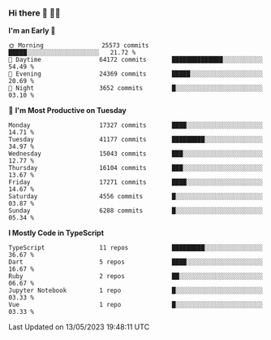 ### Hi there 👋 🧑‍💻



<!--START_SECTION:waka-->
**I'm an Early 🐤** 

```text
🌞 Morning                25573 commits       █████░░░░░░░░░░░░░░░░░░░░   21.72 % 
🌆 Daytime                64172 commits       ██████████████░░░░░░░░░░░   54.49 % 
🌃 Evening                24369 commits       █████░░░░░░░░░░░░░░░░░░░░   20.69 % 
🌙 Night                  3652 commits        █░░░░░░░░░░░░░░░░░░░░░░░░   03.10 % 
```
📅 **I'm Most Productive on Tuesday** 

```text
Monday                   17327 commits       ████░░░░░░░░░░░░░░░░░░░░░   14.71 % 
Tuesday                  41177 commits       █████████░░░░░░░░░░░░░░░░   34.97 % 
Wednesday                15043 commits       ███░░░░░░░░░░░░░░░░░░░░░░   12.77 % 
Thursday                 16104 commits       ███░░░░░░░░░░░░░░░░░░░░░░   13.67 % 
Friday                   17271 commits       ████░░░░░░░░░░░░░░░░░░░░░   14.67 % 
Saturday                 4556 commits        █░░░░░░░░░░░░░░░░░░░░░░░░   03.87 % 
Sunday                   6288 commits        █░░░░░░░░░░░░░░░░░░░░░░░░   05.34 % 
```


**I Mostly Code in TypeScript** 

```text
TypeScript               11 repos            █████████░░░░░░░░░░░░░░░░   36.67 % 
Dart                     5 repos             ████░░░░░░░░░░░░░░░░░░░░░   16.67 % 
Ruby                     2 repos             ██░░░░░░░░░░░░░░░░░░░░░░░   06.67 % 
Jupyter Notebook         1 repo              █░░░░░░░░░░░░░░░░░░░░░░░░   03.33 % 
Vue                      1 repo              █░░░░░░░░░░░░░░░░░░░░░░░░   03.33 % 
```




 Last Updated on 13/05/2023 19:48:11 UTC
<!--END_SECTION:waka-->


